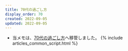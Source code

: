 ```yaml
---
title: 70代の過ごし方
display_order: 70
created: 2022-09-05
updated: 2022-09-05
---
```

- 当メモは、[70代の過ごし方](https://thinktwice.tech/life/ways_to_spend_time/how_to_spend_your_70s/)へ移管しました。
{% include articles_common_script.html %}
